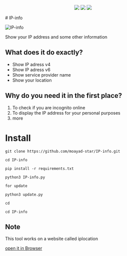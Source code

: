 <p align="center">
  <img src="https://img.shields.io/badge/Author-moayad--star-orange">
  <img src="https://img.shields.io/badge/Open%20Source-Yes-cyan?style=flat-square">
  <img src="https://img.shields.io/badge/Written%20In-Python-blue?style=flat-square">
</p>
# IP-info

![IP-info](https://user-images.githubusercontent.com/60769512/192950228-fb4ed3ac-cd59-47f9-a685-00ab86c0778d.jpg)


Show your IP address 
and some other information

## What does it do exactly?

* Show IP adress v4
* Show IP adress v6
* Show service provider name
* Show your location

## Why do you need it in the first place?

1. To check if you are incognito online
2. To display the IP address for your personal purposes
3. more

# Install 

```
git clone https://github.com/moayad-star/IP-info.git
```
```
cd IP-info
```
```
pip install -r requirements.txt
```
```
python3 IP-info.py
```

`for update`

```
python3 update.py
```
```
cd
```
```
cd IP-info
```

## Note

This tool works on a website called iplocation 

[open it in Browser](https://www.iplocation.net)
